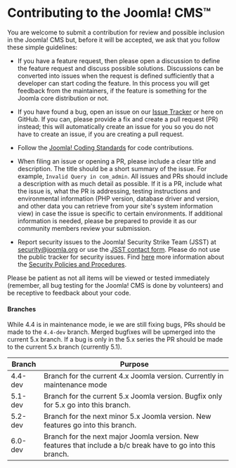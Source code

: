 Contributing to the Joomla! CMS™
===============
You are welcome to submit a contribution for review and possible inclusion in the Joomla! CMS but, before it will be accepted, we ask that you follow these simple guidelines:

* If you have a feature request, then please open a discussion to define the feature request and discuss possible solutions. Discussions can be converted into issues when the request is defined sufficiently that a developer can start coding the feature. In this process you will get feedback from the maintainers, if the feature is something for the Joomla core distribution or not.

* If you have found a bug, open an issue on our [Issue Tracker](https://issues.joomla.org/) or here on GitHub. If you can, please provide a fix and create a pull request (PR) instead; this will automatically create an issue for you so you do not have to create an issue, if you are creating a pull request.

* Follow the [Joomla! Coding Standards](https://manual.joomla.org/docs/get-started/codestyle) for code contributions.

* When filing an issue or opening a PR, please include a clear title and description. The title should be a short summary of the issue. For example, `Invalid Query in com_admin`. All issues and PRs should include a description with as much detail as possible. If it is a PR, include what the issue is, what the PR is addressing, testing instructions and environmental information (PHP version, database driver and version, and other data you can retrieve from your site's system information view) in case the issue is specific to certain environments. If additional information is needed, please be prepared to provide it as our community members review your submission.

* Report security issues to the Joomla! Security Strike Team (JSST) at security@joomla.org or use the [JSST contact form](https://developer.joomla.org/contact-security-team.html). Please do not use the public tracker for security issues. Find [here](https://github.com/joomla/joomla-cms?tab=security-ov-file#readme) more information about the [Security Policies and Procedures](https://github.com/joomla/joomla-cms?tab=security-ov-file#readme).

Please be patient as not all items will be viewed or tested immediately (remember, all bug testing for the Joomla! CMS is done by volunteers) and be receptive to feedback about your code.

#### Branches
While 4.4 is in maintenance mode, ie we are still fixing bugs, PRs should be made to the `4.4-dev` branch. Merged bugfixes will be upmerged into the current 5.x branch. If a bug is only in the 5.x series the PR should be made to the current 5.x branch (currently 5.1).


| Branch | Purpose |
| ------ | ------- |
| 4.4-dev | Branch for the current 4.x Joomla version. Currently in maintenance mode |
| 5.1-dev | Branch for the current 5.x Joomla version. Bugfix only for 5.x go into this branch. |
| 5.2-dev | Branch for the next minor 5.x Joomla version. New features go into this branch. |
| 6.0-dev | Branch for the next major Joomla version. New features that include a b/c break have to go into this branch. |

